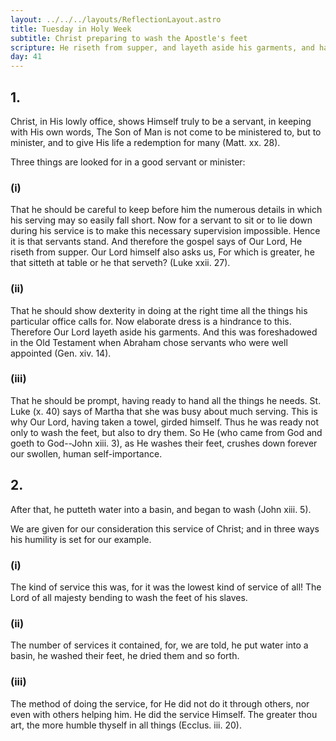 ```yaml
---
layout: ../../../layouts/ReflectionLayout.astro
title: Tuesday in Holy Week
subtitle: Christ preparing to wash the Apostle's feet
scripture: He riseth from supper, and layeth aside his garments, and having taken a towel, girded himself.--(John xiii. 4).
day: 41
---
```


## 1.

Christ, in His lowly office, shows Himself truly to be a servant, in keeping with His own words, The Son of Man is not come to be ministered to, but to minister, and to give His life a redemption for many (Matt. xx. 28).

Three things are looked for in a good servant or minister:

### (i)

That he should be careful to keep before him the numerous details in which his serving may so easily fall short. Now for a servant to sit or to lie down during his service is to make this necessary supervision impossible. Hence it is that servants stand. And therefore the gospel says of Our Lord, He riseth from supper. Our Lord himself also asks us, For which is greater, he that sitteth at table or he that serveth? (Luke xxii. 27).

### (ii)

That he should show dexterity in doing at the right time all the things his particular office calls for. Now elaborate dress is a hindrance to this. Therefore Our Lord layeth aside his garments. And this was foreshadowed in the Old Testament when Abraham chose servants who were well appointed (Gen. xiv. 14).

### (iii)

That he should be prompt, having ready to hand all the things he needs. St. Luke (x. 40) says of Martha that she was busy about much serving. This is why Our Lord, having taken a towel, girded himself. Thus he was ready not only to wash the feet, but also to dry them. So He (who came from God and goeth to God--John xiii. 3), as He washes their feet, crushes down forever our swollen, human self-importance.

## 2.

After that, he putteth water into a basin, and began to wash (John xiii. 5).

We are given for our consideration this service of Christ; and in three ways his humility is set for our example.

### (i)

The kind of service this was, for it was the lowest kind of service of all! The Lord of all majesty bending to wash the feet of his slaves.

### (ii)

The number of services it contained, for, we are told, he put water into a basin, he washed their feet, he dried them and so forth.

### (iii)

The method of doing the service, for He did not do it through others, nor even with others helping him. He did the service Himself. The greater thou art, the more humble thyself in all things (Ecclus. iii. 20).
